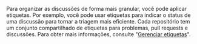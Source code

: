 Para organizar as discussões de forma mais granular, você pode aplicar etiquetas. Por exemplo, você pode usar etiquetas para indicar o status de uma discussão para tornar a triagem mais eficiente. Cada repositório tem um conjunto compartilhado de etiquetas para problemas, pull requests e discussões. Para obter mais informações, consulte "[Gerenciar etiquetas](/github/managing-your-work-on-github/managing-labels)".
